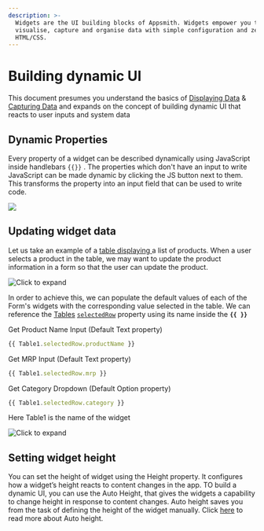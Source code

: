```yaml
---
description: >-
  Widgets are the UI building blocks of Appsmith. Widgets empower you to
  visualise, capture and organise data with simple configuration and zero
  HTML/CSS.
---
```


# Building dynamic UI

This document presumes you understand the basics of [Displaying Data](../../data-access-and-binding/displaying-data-read/) & [Capturing Data](../../data-access-and-binding/capturing-data-write/) and expands on the concept of building dynamic UI that reacts to user inputs and system data

<VideoEmbed host="youtube" videoId="vlx8TEuep5I" title="Dynamically Update Widget Properties" caption="Dynamically Update Widget Properties"/>

## Dynamic Properties

Every property of a widget can be described dynamically using JavaScript inside handlebars `{{}}` . The properties which don't have an input to write JavaScript can be made dynamic by clicking the JS button next to them. This transforms the property into an input field that can be used to write code.

![](</img/convert_js.gif>)

## Updating widget data

Let us take an example of a [table displaying ](../../../reference/widgets/table/#table-data)a list of products. When a user selects a product in the table, we may want to update the product information in a form so that the user can update the product.

![Click to expand](</img/table_form.gif>)

In order to achieve this, we can populate the default values of each of the Form's widgets with the corresponding value selected in the table. We can reference the [Tables](../../../reference/widgets/table/#binding-properties) [`selectedRow`](../../../reference/widgets/table/#selectedrows) property using its name inside the **`{{ }}`**

Get Product Name Input (Default Text property)

```javascript
{{ Table1.selectedRow.productName }}
```

Get MRP Input (Default Text property)

```javascript
{{ Table1.selectedRow.mrp }}
```

Get Category Dropdown (Default Option property)

```javascript
{{ Table1.selectedRow.category }}
```

Here Table1 is the name of the widget

![Click to expand](</img/form_-_table.gif>)

## Setting widget height
You can set the height of widget using the Height property. It configures how a widget’s height reacts to content changes in the app. TO build a dynamic UI, you can use the Auto Height, that gives the widgets a capability to change height in response to content changes. Auto height saves you from the task of defining the height of the widget manually. Click [here](/reference/widgets/#auto-height) to read more about Auto height. 